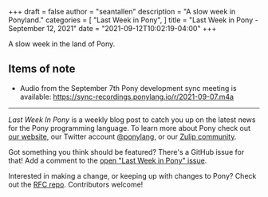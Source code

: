 +++
draft = false
author = "seantallen"
description = "A slow week in Ponyland."
categories = [
    "Last Week in Pony",
]
title = "Last Week in Pony - September 12, 2021"
date = "2021-09-12T10:02:19-04:00"
+++

A slow week in the land of Pony.

<!--more-->


## Items of note

- Audio from the September 7th Pony development sync meeting is available: https://sync-recordings.ponylang.io/r/2021-09-07.m4a

___

_Last Week In Pony_ is a weekly blog post to catch you up on the latest news for the Pony programming language. To learn more about Pony check out [our website](https://ponylang.io), our Twitter account [@ponylang](https://twitter.com/ponylang), or our [Zulip community](https://ponylang.zulipchat.com).

Got something you think should be featured? There's a GitHub issue for that! Add a comment to the [open "Last Week in Pony" issue](https://github.com/ponylang/ponylang.github.io/issues?q=is%3Aissue+is%3Aopen+label%3Alast-week-in-pony).

Interested in making a change, or keeping up with changes to Pony? Check out the [RFC repo](https://github.com/ponylang/rfcs). Contributors welcome!
